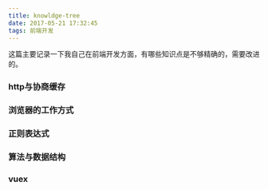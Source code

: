 ```yaml
---
title: knowldge-tree
date: 2017-05-21 17:32:45
tags: 前端开发
---
```

这篇主要记录一下我自己在前端开发方面，有哪些知识点是不够精确的，需要改进的。

### http与协商缓存

### 浏览器的工作方式

### 正则表达式

### 算法与数据结构

### vuex
